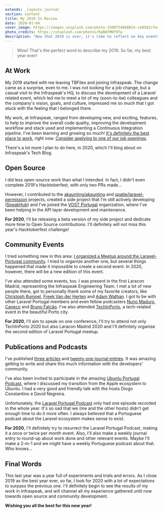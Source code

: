 ```yaml
---
extends: _layouts.journal
section: content
title: My 2019 In Review
date: 2020-01-04
cover_image: https://images.unsplash.com/photo-1500754088824-ce0582cfe45f?ixlib=rb-1.2.1&ixid=eyJhcHBfaWQiOjEyMDd9&auto=format&fit=crop&w=1955&q=80
photo_credits: https://unsplash.com/photos/KpBAYMNf9Tw
description: "Now that 2019 is over, it's time to reflect on key events and set expectations for the new year."
---
```


> Wow! That's the perfect word to describe my 2019. So far, my best year ever!

## At Work

My 2019 started with me leaving TBFiles and joining Infraspeak. The change came as a surprise, even to me. I was not looking for a job change, but a casual visit to the Infraspeak's HQ, to discuss the development of a Laravel related event, which led me to meet a lot of my (soon-to-be) colleagues and the company's vision, goals, and culture, impressed me so much that I got stuck with the feeling that I belonged there.

My work, at Infraspeak, ranged from developing new, and exciting, features, to help to improve the overall code quality, improving the development workflow and stack used and implementing a Continuous Integration pipeline. I've been learning and growing so much! [It's definitely the best place to work](https://app.escapethecity.org/organisation/1549883291653x608145287664047200), right now. [Consider applying to one of our job openings](https://app.escapethecity.org/organisation/1549883291653x608145287664047200).

There's a lot more I plan to do here, in 2020, which I'll blog about on Infraspeak's Tech Blog.

## Open Source

I did less open-source work than what I intended. In fact, I didn't even complete 2019's Hacktoberfest, with only two PRs made…

However, I contributed to the [akaunting/akaunting](https://github.com/akaunting/akaunting) and [spatie/laravel-permission](https://github.com/spatie/laravel-permission) projects, created a side project that I'm still actively developing ([SpeakHub](https://github.com/speakhub)) and I've joined the [VOST Portugal](https://info.vost.pt/) organization, where I've been helping in the API layer development and maintenance.

**For 2020**, I'll be releasing a beta version of my side project and dedicate more time to Open Source contributions. I'll definitely will not miss this year's Hacktoberfest challenge!

## Community Events

I tried something new in this area: [I organized a Meetup around the Laravel-Portugal community](https://medium.com/infraspeak/laravel-portugal-meetup-1st-edition-will-happen-in-porto-4c44661efdc0). I tried to organize another one, but several things happened that made it impossible to create a second event. In 2020, however, there will be a new edition of this event.

I've also attended some events, too. I was present in the first Laracon Madrid, representing the Infraspeak Engineering Team. I met a lot of new people there, got to personally thank some of my favorite creators, like [Christoph Rumpel](https://twitter.com/christophrumpel), [Freek Van der Herten](https://twitter.com/freekmurze) and [Adam Wathan](https://twitter.com/adamwathan). I got to be with other Laravel Portugal members and even fellow podcasters [Nuno Maduro](https://twitter.com/enunomaduro), [Caneco](https://twitter.com/Caneco) and [Bruno Falcão](https://twitter.com/brunocfalcao). I've also attended [TechInPorto](https://techinporto.com/archive/2019/), a tech-related event in the beautiful Porto city.

**For 2020**, I'll aim to speak on one conference, I'll try to attend not only TechInPorto 2020 but also Laracon Madrid 2020 and I'll definitely organise the second edition of Laravel Portugal meetup.

## Publications and Podcasts

I've published [three articles](/articles) and [twenty-one journal entries](/journal). It was amazing getting to write and share this much information with the developers' community.

I've also been invited to participate in the amazing [Ubuntu Portugal Podcast](https://podcastubuntuportugal.org/ep-56-laravel-dingo/), where I discussed my transition from the Apple ecosystem to Ubuntu. I had a very good and friendly talk with the hosts Diogo Constantino e David Negreira.

Unfortunately, the [Laravel Portugal Podcast](https://www.youtube.com/channel/UCIbMW1h5VReAQAwJGi_zT3w/videos) only had one episode recorded in the whole year. It's so sad that we (me and the other hosts) didn't get enough time to do it more often. I always believed that a Portuguese podcast about the Laravel ecosystem makes sense to exist.

**For 2020**, I'll definitely try to resurrect the Laravel Portugal Podcast, making it a once or twice per month event. Also, I'll also make a weekly journal entry to round-up about work done and other relevant events. Maybe I'll make a 2-in-1 and we might have a weekly Portuguese podcast about that. Who knows…

## Final Words

This last year was a year full of experiments and trials and errors. As I close 2019 as the best year ever, so far, I look for 2020 with a lot of expectations to surpass the previous one. I'll definitely begin to see the results of my work in Infraspeak, and will channel all my experience gathered until now towards open source and community development.

**Wishing you all the best for this new year!**
